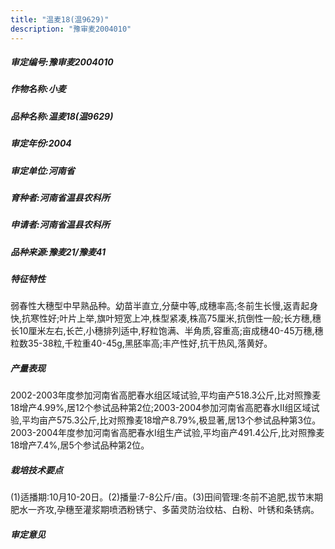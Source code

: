```yaml
---
title: "温麦18(温9629)"
description: "豫审麦2004010"
---
```

##### 审定编号:豫审麦2004010

##### 作物名称:小麦

##### 品种名称:温麦18(温9629)

##### 审定年份:2004

##### 审定单位:河南省

##### 育种者:河南省温县农科所

##### 申请者:河南省温县农科所

##### 品种来源:豫麦21/豫麦41

##### 特征特性
弱春性大穗型中早熟品种。幼苗半直立,分蘖中等,成穗率高;冬前生长慢,返青起身快,抗寒性好;叶片上举,旗叶短宽上冲,株型紧凑,株高75厘米,抗倒性一般;长方穗,穗长10厘米左右,长芒,小穗排列适中,籽粒饱满、半角质,容重高;亩成穗40-45万穗,穗粒数35-38粒,千粒重40-45g,黑胚率高;丰产性好,抗干热风,落黄好。

##### 产量表现
2002-2003年度参加河南省高肥春水组区域试验,平均亩产518.3公斤,比对照豫麦18增产4.99%,居12个参试品种第2位;2003-2004参加河南省高肥春水Ⅱ组区域试验,平均亩产575.3公斤,比对照豫麦18增产8.79%,极显著,居13个参试品种第3位。2003-2004年度参加河南省高肥春水Ⅰ组生产试验,平均亩产491.4公斤,比对照豫麦18增产7.4%,居5个参试品种第2位。

##### 栽培技术要点
(1)适播期:10月10-20日。(2)播量:7-8公斤/亩。(3)田间管理:冬前不追肥,拔节末期肥水一齐攻,孕穗至灌浆期喷洒粉锈宁、多菌灵防治纹枯、白粉、叶锈和条锈病。

##### 审定意见

